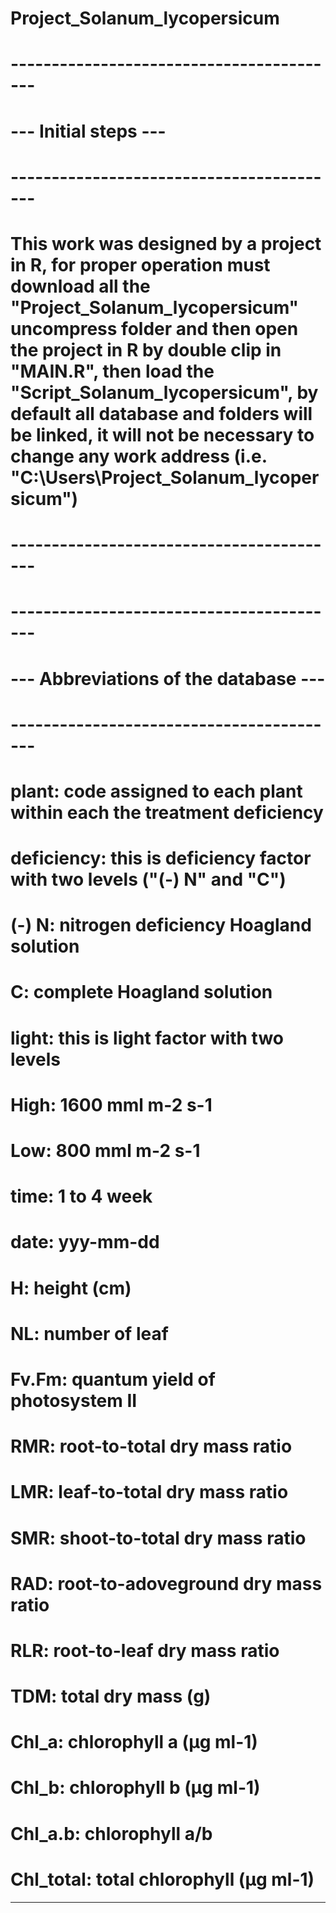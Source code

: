 # Project_Solanum_lycopersicum
# -----------------------------------------
# ---           Initial steps           ---
# -----------------------------------------
# This work was designed by a project in R, for proper operation must download all the "Project_Solanum_lycopersicum" uncompress folder and then open the project in R by double clip in "MAIN.R", then load the "Script_Solanum_lycopersicum", by default all database and folders will be linked, it will not be necessary to change any work address (i.e. "C:\Users\Project_Solanum_lycopersicum")
# -----------------------------------------

# -----------------------------------------
# ---   Abbreviations of the database   ---
# -----------------------------------------
# plant: code assigned to each plant within each the treatment deficiency
# deficiency: this is deficiency factor with two levels ("(-) N" and "C")
 #  (-) N: nitrogen deficiency Hoagland solution
 #  C: complete Hoagland solution
# light: this is light factor with two levels
 #  High: 1600 mml m-2 s-1
 #  Low: 800 mml m-2 s-1
# time: 1 to 4 week
# date: yyy-mm-dd
# H: height (cm)
# NL: number of leaf
# Fv.Fm: quantum yield of  photosystem II
# RMR: root-to-total dry mass ratio
# LMR: leaf-to-total dry mass ratio
# SMR: shoot-to-total dry mass ratio
# RAD: root-to-adoveground dry mass ratio
# RLR: root-to-leaf dry mass ratio
# TDM: total dry mass (g)
# Chl_a: chlorophyll a (µg ml-1)
# Chl_b: chlorophyll b (µg ml-1)
# Chl_a.b: chlorophyll a/b
# Chl_total: total chlorophyll (µg ml-1)
-----------------------------------------
